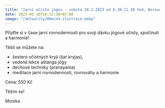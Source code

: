 ```yaml
---
title: "Jarní očista jógou - sobota 18.3.2023 od 8.30-11.30 hod, Beroun"
date: 2023-03-18T16:12:30+02:00
image: "/aktuality/Obecná-ilustrace.webp"
---
```


Přijďte si v čase jarní rovnodennosti pro svoji dávku jógové očisty, spočinutí a harmonie!

Těšit se můžete na:

- šestero očistných kryjí (šat kryjas),
- vedená lekce aštanga jógy
- dechové techniky (pranayama)
- meditace jarní rovnodennosti, rovnováhy a harmonie


Cena: 550 Kč

Těším se!

Monika
